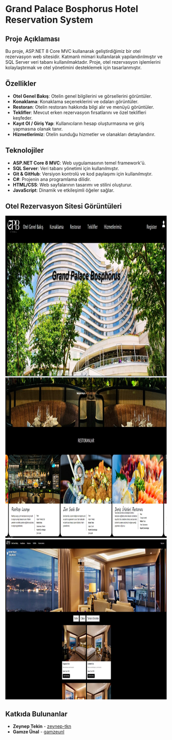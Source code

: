 # Grand Palace Bosphorus Hotel Reservation System

## Proje Açıklaması

Bu proje, ASP.NET 8 Core MVC kullanarak geliştirdiğimiz bir otel rezervasyon web sitesidir. Katmanlı mimari kullanılarak yapılandırılmıştır ve SQL Server veri tabanı kullanılmaktadır. Proje, otel rezervasyon işlemlerini kolaylaştırmak ve otel yönetimini desteklemek için tasarlanmıştır.

## Özellikler

- **Otel Genel Bakış**: Otelin genel bilgilerini ve görsellerini görüntüler.
- **Konaklama**: Konaklama seçeneklerini ve odaları görüntüler.
- **Restoran**: Otelin restoranı hakkında bilgi alır ve menüyü görüntüler.
- **Teklifler**: Mevcut erken rezervasyon fırsatlarını ve özel teklifleri keşfeder.
- **Kayıt Ol / Giriş Yap**: Kullanıcıların hesap oluşturmasına ve giriş yapmasına olanak tanır.
- **Hizmetlerimiz**: Otelin sunduğu hizmetler ve olanakları detaylandırır.

## Teknolojiler

- **ASP.NET Core 8 MVC**: Web uygulamasının temel framework'ü.
- **SQL Server**: Veri tabanı yönetimi için kullanılmıştır.
- **Git & GitHub**: Versiyon kontrolü ve kod paylaşımı için kullanılmıştır.
- **C#**: Projenin ana programlama dilidir.
- **HTML/CSS**: Web sayfalarının tasarımı ve stilini oluşturur.
- **JavaScript**: Dinamik ve etkileşimli öğeler sağlar.

## Otel Rezervasyon Sitesi Görüntüleri
<img src="images1/1.jpeg" alt="Logo" width="800" height="500">
<img src="images1/2.jpeg" alt="Logo" width="800" height="500">
<img src="images1/3.jpeg" alt="Logo" width="800" height="500">





## Katkıda Bulunanlar

- **Zeynep Tekin** - [zeynep-tkn](https://github.com/zeynep-tkn)
- **Gamze Ünal** - [gamzeunl](https://github.com/gamzeunl)

